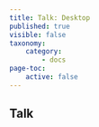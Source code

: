```yaml
---
title: Talk: Desktop
published: true
visible: false
taxonomy:
    category:
        - docs
page-toc:
    active: false
---
```


## Talk
